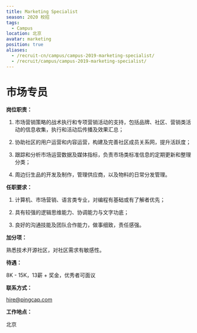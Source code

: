 ```yaml
---
title: Marketing Specialist
season: 2020 校招 
tags:
  - Campus
location: 北京
avatar: marketing
position: true
aliases:
  - /recruit-cn/campus/campus-2019-marketing-specialist/
  - /recruit/campus/campus-2019-marketing-specialist/
---
```


# 市场专员

**岗位职责：**

1. 市场营销策略的战术执行和专项营销活动的支持，包括品牌、社区、营销类活动的信息收集，执行和活动后传播及效果汇总；


2. 协助社区的用户运营和内容运营，构建及完善社区成员关系网，提升活跃度；


3. 跟踪和分析市场运营数据及媒体指标，负责市场类标准信息的定期更新和整理分类；


4. 周边衍生品的开发及制作，管理供应商，以及物料的日常分发管理。



**任职要求：**

1. 计算机、市场营销、语言类专业，对编程有基础或有了解者优先；

2. 具有较强的逻辑思维能力、协调能力与文字功底；

3. 良好的沟通技能及团队合作能力，做事细致，责任感强。


**加分项：**

熟悉技术开源社区，对社区需求有敏感性。

**待遇：**

8K - 15K，13薪 + 奖金，优秀者可面议

**联系方式：**

hire@pingcap.com

**工作地点：**

北京
